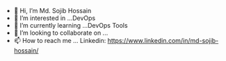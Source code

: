 - 👋 Hi, I’m Md. Sojib Hossain 
- 👀 I’m interested in ...DevOps
- 🌱 I’m currently learning ...DevOps Tools
- 💞️ I’m looking to collaborate on ...
- 📫 How to reach me ...
  Linkedin: https://www.linkedin.com/in/md-sojib-hossain/
  

<!---
SojibAkash/SojibAkash is a ✨ special ✨ repository because its `README.md` (this file) appears on your GitHub profile.
You can click the Preview link to take a look at your changes.
--->
